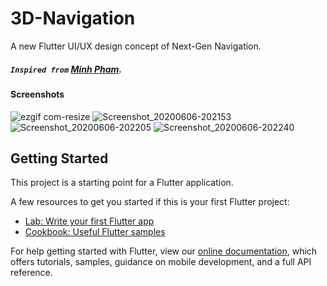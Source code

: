 # 3D-Navigation 

A new Flutter UI/UX design concept of Next-Gen Navigation.
##### `Inspired from` [Minh Pham](https://dribbble.com/phamduyminh).

#### Screenshots 
![ezgif com-resize](https://user-images.githubusercontent.com/37204706/83947626-d6e0a100-a835-11ea-83df-49f52ac53c43.gif)
![Screenshot_20200606-202153](https://user-images.githubusercontent.com/37204706/83947629-d942fb00-a835-11ea-855a-48ee07fd2622.jpg)
![Screenshot_20200606-202205](https://user-images.githubusercontent.com/37204706/83947630-d9db9180-a835-11ea-9336-174cf66bb4d4.jpg)
![Screenshot_20200606-202240](https://user-images.githubusercontent.com/37204706/83947631-da742800-a835-11ea-92eb-4680bf069c9d.jpg)

## Getting Started

This project is a starting point for a Flutter application.

A few resources to get you started if this is your first Flutter project:

- [Lab: Write your first Flutter app](https://flutter.dev/docs/get-started/codelab)
- [Cookbook: Useful Flutter samples](https://flutter.dev/docs/cookbook)

For help getting started with Flutter, view our
[online documentation](https://flutter.dev/docs), which offers tutorials,
samples, guidance on mobile development, and a full API reference.
